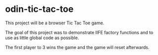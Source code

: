 # odin-tic-tac-toe

This project will be a browser Tic Tac Toe game.

The goal of this project was to demonstrate IIFE factory functions and to use as little global code as possible.

The first player to 3 wins the game and the game will reset
afterwards.